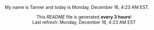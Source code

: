 My name is Tanner and today is Monday, December 16, 4:23 AM EST.

<p align="center">This <i>README</i> file is generated <b>every 3 hours</b>!</br>Last refresh: Monday, December 16, 4:23 AM EST<br /></p>
